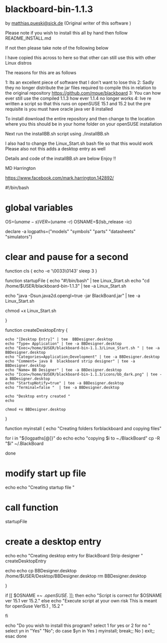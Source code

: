 # blackboard-bin-1.1.3
by matthias.pueski@sick.de (Original  writer of this  software ) 

Please note if you wish to install this all  by hand then follow 
README_INSTALL.md

If  not then  please take note of the following below 


I have copied this across to  here  so that other can still use this  with other Linux distros 

The reasons for this are   as follows 


1: Its an excellent piece of software  that I don't want  to lose this 
2: Sadly  they no longer   distribute the  jar files  required to  compile this in relation to  the original  repository https://github.com/mpue/blackboard
3: You can  how ever still use the compiled  1.1.3  how ever 1.1.4 no longer works 
4: Ive  re written a script so that this runs on openSUSE 15.1  and 15.2  but the pre requisite is you must have  oracle java ver 8 installed 

To install  download the entire repository and then  change to the   location  where you this should be in your home folder  on your 
openSUSE installation 

Next run the installBB.sh  script  using ./installBB.sh


I also had to change the  Linux_Start.sh bash file  so that this would work 
Please also not this adds a desktop entry as well 


Details and code  of the installBB.sh are below   Enjoy !! 


MD Harrington 

https://www.facebook.com/mark.harrington.142892/


#!/bin/bash



# global  variables  


OS=$(uname -s)
VER=$(uname -r)
OSNAME=$(lsb_release -ic)




declare -a logpaths=("models" "symbols" "parts" "datasheets" "simulators")



# clear and pause   for a second

function cls {
echo -e '\0033\0143'
sleep 3	
}

function startupFile {
echo "#!/bin/bash" | tee  Linux_Start.sh 
echo  "cd /home/$USER/blackboard-bin-1.1.3" | tee -a Linux_Start.sh 
 
echo "java -Dsun.java2d.opengl=true -jar BlackBoard.jar" | tee -a Linux_Start.sh 

chmod +x Linux_Start.sh 

}


function createDesktopEntry {
	
	
	echo "[Desktop Entry]" | tee  BBDesigner.desktop
	echo "Type= Application" | tee -a BBDesigner.desktop
	echo "Exec=/home/$USER/blackboard-bin-1.1.3/Linux_Start.sh " | tee -a BBDesigner.desktop
	echo "Categories=Application;Development" | tee -a BBDesigner.desktop
	echo "Comment= java 8  blackboard strip designer" | tee -a BBDesigner.desktop
	echo "Name= BB Designer" | tee -a BBDesigner.desktop
	echo "Icon=/home/$USER/blackboard-bin-1.1.3/icons/bb_dark.png" | tee -a BBDesigner.desktop
	echo "StartupNotify=true" | tee -a BBDesigner.desktop
	echo "Terminal=false "  | tee -a BBDesigner.desktop
	
	echo "Desktop entry created " 
	echo 
	
	chmod +x BBDesigner.desktop
	
}


function myinstall {
echo "Creating folders forblackboard and copying files"


for i in "${logpaths[@]}"
do 
echo
echo "copying $i to ~./BlackBoard"
cp -R "$i" ~/.BlackBoard

done 


# modify start up file 
echo
echo  "Creating startup file " 
# call  function 
startupFile


# create a desktop entry 

echo
echo "Creating desktop entry for BlackBoard Strip designer "
createDesktopEntry

echo 
echo 
cp BBDesigner.desktop /home/$USER/Desktop/BBDesigner.desktop
rm BBDesigner.desktop

}


if [[ $OSNAME =~ .*openSUSE.* ]]; then
echo "Script is correct for $OSNAME ver 15.1 ver 15.2." 
else 
	echo "Execute script at  your own  risk This is meant for openSuse Ver15.1 , 15.2 "
	 
fi  

echo "Do you wish to install this program? select 1 for yes or 2 for no "
select yn in "Yes" "No"; do
    case $yn in
        Yes ) myinstall; break;;
        No ) exit;;
    esac
done


